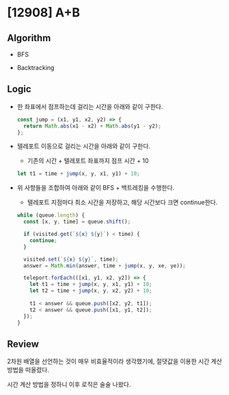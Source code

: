 # [12908] A+B

## Algorithm

- BFS

- Backtracking

## Logic

- 한 좌표에서 점프하는데 걸리는 시간을 아래와 같이 구한다.

  ```js
  const jump = (x1, y1, x2, y2) => {
    return Math.abs(x1 - x2) + Math.abs(y1 - y2);
  };
  ```

- 텔레포트 이동으로 걸리는 시간을 아래와 같이 구한다.

  - 기존의 시간 + 텔레포트 좌표까지 점프 시간 + 10

  ```js
  let t1 = time + jump(x, y, x1, y1) + 10;
  ```

- 위 사항들을 조합하여 아래와 같이 BFS + 백트레킹을 수행한다.

  - 텔레포트 지점마다 최소 시간을 저장하고, 해당 시간보다 크면 continue한다.

  ```js
  while (queue.length) {
    const [x, y, time] = queue.shift();

    if (visited.get(`${x} ${y}`) < time) {
      continue;
    }

    visited.set(`${x} ${y}`, time);
    answer = Math.min(answer, time + jump(x, y, xe, ye));

    teleport.forEach(([x1, y1, x2, y2]) => {
      let t1 = time + jump(x, y, x1, y1) + 10;
      let t2 = time + jump(x, y, x2, y2) + 10;
      
      t1 < answer && queue.push([x2, y2, t1]);
      t2 < answer && queue.push([x1, y1, t2]);
    });
  }
  ```

## Review

2차원 배열을 선언하는 것이 매우 비효율적이라 생각했기에, 절댓값을 이용한 시간 계산 방법을 떠올렸다.

시간 계산 방법을 정하니 이후 로직은 술술 나왔다.
